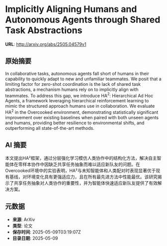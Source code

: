 # Implicitly Aligning Humans and Autonomous Agents through Shared Task Abstractions

**URL**: http://arxiv.org/abs/2505.04579v1

## 原始摘要

In collaborative tasks, autonomous agents fall short of humans in their
capability to quickly adapt to new and unfamiliar teammates. We posit that a
limiting factor for zero-shot coordination is the lack of shared task
abstractions, a mechanism humans rely on to implicitly align with teammates. To
address this gap, we introduce HA$^2$: Hierarchical Ad Hoc Agents, a framework
leveraging hierarchical reinforcement learning to mimic the structured approach
humans use in collaboration. We evaluate HA$^2$ in the Overcooked environment,
demonstrating statistically significant improvement over existing baselines
when paired with both unseen agents and humans, providing better resilience to
environmental shifts, and outperforming all state-of-the-art methods.


## AI 摘要

本文提出HA²框架，通过分层强化学习模仿人类协作中的结构化方法，解决自主智能体在零样本协作中因缺乏共享任务抽象而难以适应新队友的问题。在Overcooked环境中的实验表明，HA²与未知智能体和人类配对时表现显著优于现有基线，对环境变化具有更强适应力，且在所有最先进方法中性能最优。该研究揭示了共享任务抽象对人类协作的重要性，并为智能体快速适应新队友提供了有效解决方案。

## 元数据

- **来源**: ArXiv
- **类型**: 论文
- **保存时间**: 2025-05-09T03:19:07Z
- **目录日期**: 2025-05-09
